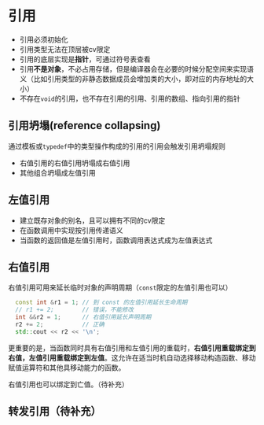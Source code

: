 # 引用

- 引用必须初始化
- 引用类型无法在顶层被cv限定
- 引用的底层实现是**指针**，可通过符号表查看
- 引用**不是对象**，不必占用存储，但是编译器会在必要的时候分配空间来实现语义（比如引用类型的非静态数据成员会增加类的大小，即对应的内存地址的大小）
- 不存在`void`的引用，也不存在引用的引用、引用的数组、指向引用的指针

## 引用坍塌(reference collapsing)

通过模板或`typedef`中的类型操作构成的引用的引用会触发引用坍塌规则

- 右值引用的右值引用坍塌成右值引用
- 其他组合坍塌成左值引用

## 左值引用

- 建立既存对象的别名，且可以拥有不同的cv限定
- 在函数调用中实现按引用传递语义
- 当函数的返回值是左值引用时，函数调用表达式成为左值表达式

## 右值引用

右值引用可用来延长临时对象的声明周期（`const`限定的左值引用也可以）

```cpp
  const int &r1 = 1; // 到 const 的左值引用延长生命周期
  // r1 += 2;        // 错误，不能修改
  int &&r2 = 1;      // 右值引用延长声明周期
  r2 += 2;           // 正确
  std::cout << r2 << '\n';
```

更重要的是，当函数同时具有右值引用和左值引用的重载时，**右值引用重载绑定到右值，左值引用重载绑定到左值**。这允许在适当时机自动选择移动构造函数、移动赋值运算符和其他具移动能力的函数。

右值引用也可以绑定到亡值。（待补充）

## 转发引用（待补充）
